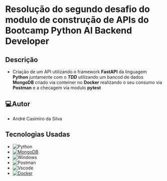 # Resolução do segundo desafio do modulo de construção de APIs do Bootcamp Python AI Backend Developer

## Descrição
- Criação de um API utilizando o framework **FastAPI** da linguagem **Python** juntamente com o ***TDD*** utilizando um bancod de dados **MongoDB** criado via conteiner no **Docker** realizando o seu consumo via **Postman** e a checagem via modulo **pytest**

## 💻Autor
- André Casimiro da Silva

## Tecnologias Usadas
- ![Python](https://img.shields.io/badge/python-3670A0?style=for-the-badge&logo=python&logoColor=ffdd54)
- [![MongoDB](https://img.shields.io/badge/MongoDB-%234ea94b.svg?logo=mongodb&logoColor=white)](#)
- ![Windows](https://img.shields.io/badge/Windows-000?style=for-the-badge&logo=windows&logoColor=2CA5E0)
- ![Postman](https://img.shields.io/badge/Postman-FF6C37.svg?style=for-the-badge&logo=PostmanlogoColor=white)
- ![Vscode](https://img.shields.io/badge/Vscode-007ACC?style=for-the-badge&logo=visual-studio-code&logoColor=white)
- [![Docker](https://img.shields.io/badge/Docker-2496ED?logo=docker&logoColor=fff)](#)
